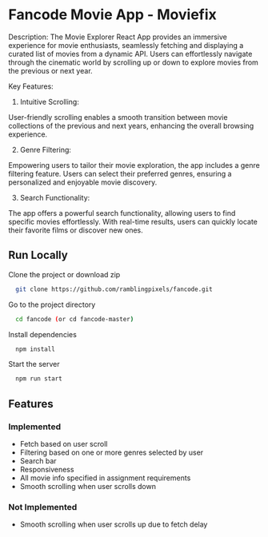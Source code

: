 # Fancode Movie App - Moviefix

Description:
The Movie Explorer React App provides an immersive experience for movie enthusiasts, seamlessly fetching and displaying a curated list of movies from a dynamic API. Users can effortlessly navigate through the cinematic world by scrolling up or down to explore movies from the previous or next year.

Key Features:

1. Intuitive Scrolling:

User-friendly scrolling enables a smooth transition between movie collections of the previous and next years, enhancing the overall browsing experience.

2. Genre Filtering:

Empowering users to tailor their movie exploration, the app includes a genre filtering feature. Users can select their preferred genres, ensuring a personalized and enjoyable movie discovery.

3. Search Functionality:

The app offers a powerful search functionality, allowing users to find specific movies effortlessly. With real-time results, users can quickly locate their favorite films or discover new ones.

## Run Locally

Clone the project or download zip

```bash
  git clone https://github.com/ramblingpixels/fancode.git
```

Go to the project directory

```bash
  cd fancode (or cd fancode-master)
```

Install dependencies

```bash
  npm install
```

Start the server

```bash
  npm run start
```

## Features

### Implemented

- Fetch based on user scroll
- Filtering based on one or more genres selected by user
- Search bar
- Responsiveness
- All movie info specified in assignment requirements
- Smooth scrolling when user scrolls down

### Not Implemented

- Smooth scrolling when user scrolls up due to fetch delay
